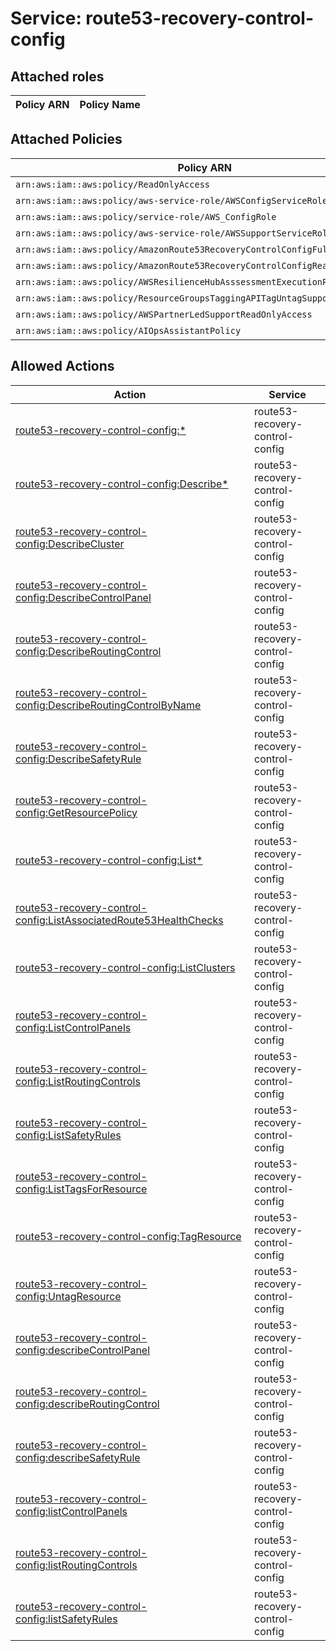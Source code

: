 # Service: route53-recovery-control-config

## Attached roles

| Policy ARN | Policy Name |
|------------|-------------|
## Attached Policies

| Policy ARN | Policy Name |
|------------|-------------|
| `arn:aws:iam::aws:policy/ReadOnlyAccess` | [ReadOnlyAccess](../policies.md#readonlyaccess) |
| `arn:aws:iam::aws:policy/aws-service-role/AWSConfigServiceRolePolicy` | [AWSConfigServiceRolePolicy](../policies.md#awsconfigservicerolepolicy) |
| `arn:aws:iam::aws:policy/service-role/AWS_ConfigRole` | [AWS_ConfigRole](../policies.md#aws_configrole) |
| `arn:aws:iam::aws:policy/aws-service-role/AWSSupportServiceRolePolicy` | [AWSSupportServiceRolePolicy](../policies.md#awssupportservicerolepolicy) |
| `arn:aws:iam::aws:policy/AmazonRoute53RecoveryControlConfigFullAccess` | [AmazonRoute53RecoveryControlConfigFullAccess](../policies.md#amazonroute53recoverycontrolconfigfullaccess) |
| `arn:aws:iam::aws:policy/AmazonRoute53RecoveryControlConfigReadOnlyAccess` | [AmazonRoute53RecoveryControlConfigReadOnlyAccess](../policies.md#amazonroute53recoverycontrolconfigreadonlyaccess) |
| `arn:aws:iam::aws:policy/AWSResilienceHubAsssessmentExecutionPolicy` | [AWSResilienceHubAsssessmentExecutionPolicy](../policies.md#awsresiliencehubasssessmentexecutionpolicy) |
| `arn:aws:iam::aws:policy/ResourceGroupsTaggingAPITagUntagSupportedResources` | [ResourceGroupsTaggingAPITagUntagSupportedResources](../policies.md#resourcegroupstaggingapitaguntagsupportedresources) |
| `arn:aws:iam::aws:policy/AWSPartnerLedSupportReadOnlyAccess` | [AWSPartnerLedSupportReadOnlyAccess](../policies.md#awspartnerledsupportreadonlyaccess) |
| `arn:aws:iam::aws:policy/AIOpsAssistantPolicy` | [AIOpsAssistantPolicy](../policies.md#aiopsassistantpolicy) |

## Allowed Actions

| Action | Service |
|--------|---------|
| [route53-recovery-control-config:*](../actions.md#route53-recovery-control-config:all) | route53-recovery-control-config |
| [route53-recovery-control-config:Describe*](../actions.md#route53-recovery-control-config:describeall) | route53-recovery-control-config |
| [route53-recovery-control-config:DescribeCluster](../actions.md#route53-recovery-control-config:describecluster) | route53-recovery-control-config |
| [route53-recovery-control-config:DescribeControlPanel](../actions.md#route53-recovery-control-config:describecontrolpanel) | route53-recovery-control-config |
| [route53-recovery-control-config:DescribeRoutingControl](../actions.md#route53-recovery-control-config:describeroutingcontrol) | route53-recovery-control-config |
| [route53-recovery-control-config:DescribeRoutingControlByName](../actions.md#route53-recovery-control-config:describeroutingcontrolbyname) | route53-recovery-control-config |
| [route53-recovery-control-config:DescribeSafetyRule](../actions.md#route53-recovery-control-config:describesafetyrule) | route53-recovery-control-config |
| [route53-recovery-control-config:GetResourcePolicy](../actions.md#route53-recovery-control-config:getresourcepolicy) | route53-recovery-control-config |
| [route53-recovery-control-config:List*](../actions.md#route53-recovery-control-config:listall) | route53-recovery-control-config |
| [route53-recovery-control-config:ListAssociatedRoute53HealthChecks](../actions.md#route53-recovery-control-config:listassociatedroute53healthchecks) | route53-recovery-control-config |
| [route53-recovery-control-config:ListClusters](../actions.md#route53-recovery-control-config:listclusters) | route53-recovery-control-config |
| [route53-recovery-control-config:ListControlPanels](../actions.md#route53-recovery-control-config:listcontrolpanels) | route53-recovery-control-config |
| [route53-recovery-control-config:ListRoutingControls](../actions.md#route53-recovery-control-config:listroutingcontrols) | route53-recovery-control-config |
| [route53-recovery-control-config:ListSafetyRules](../actions.md#route53-recovery-control-config:listsafetyrules) | route53-recovery-control-config |
| [route53-recovery-control-config:ListTagsForResource](../actions.md#route53-recovery-control-config:listtagsforresource) | route53-recovery-control-config |
| [route53-recovery-control-config:TagResource](../actions.md#route53-recovery-control-config:tagresource) | route53-recovery-control-config |
| [route53-recovery-control-config:UntagResource](../actions.md#route53-recovery-control-config:untagresource) | route53-recovery-control-config |
| [route53-recovery-control-config:describeControlPanel](../actions.md#route53-recovery-control-config:describecontrolpanel) | route53-recovery-control-config |
| [route53-recovery-control-config:describeRoutingControl](../actions.md#route53-recovery-control-config:describeroutingcontrol) | route53-recovery-control-config |
| [route53-recovery-control-config:describeSafetyRule](../actions.md#route53-recovery-control-config:describesafetyrule) | route53-recovery-control-config |
| [route53-recovery-control-config:listControlPanels](../actions.md#route53-recovery-control-config:listcontrolpanels) | route53-recovery-control-config |
| [route53-recovery-control-config:listRoutingControls](../actions.md#route53-recovery-control-config:listroutingcontrols) | route53-recovery-control-config |
| [route53-recovery-control-config:listSafetyRules](../actions.md#route53-recovery-control-config:listsafetyrules) | route53-recovery-control-config |